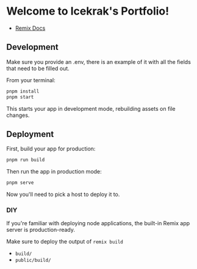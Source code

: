 # Welcome to Icekrak's Portfolio!

- [Remix Docs](https://remix.run/docs)

## Development

Make sure you provide an .env, there is an example of it with all the fields that need to be filled out.

From your terminal:

```sh
pnpm install
pnpm start
```

This starts your app in development mode, rebuilding assets on file changes.

## Deployment

First, build your app for production:

```sh
pnpm run build
```

Then run the app in production mode:

```sh
pnpm serve
```

Now you'll need to pick a host to deploy it to.

### DIY

If you're familiar with deploying node applications, the built-in Remix app server is production-ready.

Make sure to deploy the output of `remix build`

- `build/`
- `public/build/`
